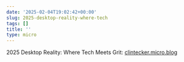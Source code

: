 ```yaml
---
date: '2025-02-04T19:02:42+00:00'
slug: 2025-desktop-reality-where-tech
tags: []
title: ''
type: micro
---
```


2025 Desktop Reality: Where Tech Meets Grit: [clintecker.micro.blog](https://clintecker.micro.blog/2025/02/04/desktop-reality-where-tech-meets.html)